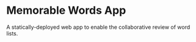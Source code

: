 Memorable Words App
===================

 A statically-deployed web app to enable the collaborative review of word lists.
